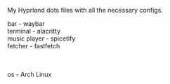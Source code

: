 My Hyprland dots files with all the necessary configs.

bar - waybar <br>
terminal - alacritty<br>
music player - spicetify<br>
fetcher - fastfetch<br>
<br><br>




os - Arch Linux
